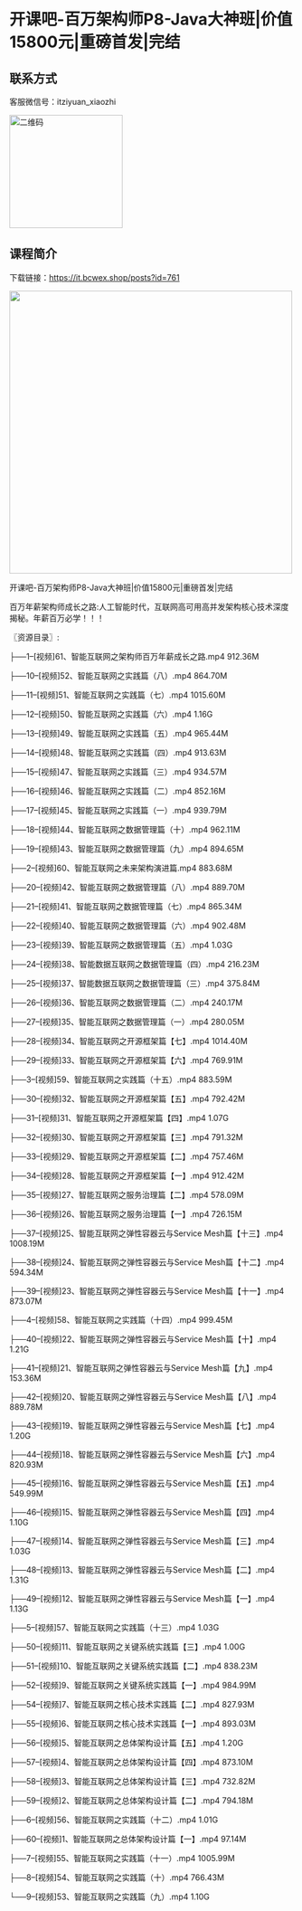 # 开课吧-百万架构师P8-Java大神班|价值15800元|重磅首发|完结

## 联系方式

客服微信号：itziyuan_xiaozhi

<img src="https://ziyuanyun.oss-cn-guangzhou.aliyuncs.com/common/20240614073449/666b82192834a.jpg" width="200" height="200" alt="二维码">

## 课程简介

下载链接：https://it.bcwex.shop/posts?id=761

<img src="https://ziyuanyun.oss-cn-guangzhou.aliyuncs.com/yun/20240515152300/664462d46c95d.jpg" width="500" alt="">

  开课吧-百万架构师P8-Java大神班|价值15800元|重磅首发|完结



 百万年薪架构师成长之路:人工智能时代，互联网高可用高并发架构核心技术深度揭秘。年薪百万必学！！！

 〖资源目录〗:

 ├──1–[视频]61、智能互联网之架构师百万年薪成长之路.mp4 912.36M

 ├──10–[视频]52、智能互联网之实践篇（八）.mp4 864.70M

 ├──11–[视频]51、智能互联网之实践篇（七）.mp4 1015.60M

 ├──12–[视频]50、智能互联网之实践篇（六）.mp4 1.16G

 ├──13–[视频]49、智能互联网之实践篇（五）.mp4 965.44M

 ├──14–[视频]48、智能互联网之实践篇（四）.mp4 913.63M

 ├──15–[视频]47、智能互联网之实践篇（三）.mp4 934.57M

 ├──16–[视频]46、智能互联网之实践篇（二）.mp4 852.16M

 ├──17–[视频]45、智能互联网之实践篇（一）.mp4 939.79M

 ├──18–[视频]44、智能互联网之数据管理篇（十）.mp4 962.11M

 ├──19–[视频]43、智能互联网之数据管理篇（九）.mp4 894.65M

 ├──2–[视频]60、智能互联网之未来架构演进篇.mp4 883.68M

 ├──20–[视频]42、智能互联网之数据管理篇（八）.mp4 889.70M

 ├──21–[视频]41、智能互联网之数据管理篇（七）.mp4 865.34M

 ├──22–[视频]40、智能互联网之数据管理篇（六）.mp4 902.48M

 ├──23–[视频]39、智能互联网之数据管理篇（五）.mp4 1.03G

 ├──24–[视频]38、智能数据互联网之数据管理篇（四）.mp4 216.23M

 ├──25–[视频]37、智能数据互联网之数据管理篇（三）.mp4 375.84M

 ├──26–[视频]36、智能互联网之数据管理篇（二）.mp4 240.17M

 ├──27–[视频]35、智能互联网之数据管理篇（一）.mp4 280.05M

 ├──28–[视频]34、智能互联网之开源框架篇【七】.mp4 1014.40M

 ├──29–[视频]33、智能互联网之开源框架篇【六】.mp4 769.91M

 ├──3–[视频]59、智能互联网之实践篇（十五）.mp4 883.59M

 ├──30–[视频]32、智能互联网之开源框架篇【五】.mp4 792.42M

 ├──31–[视频]31、智能互联网之开源框架篇【四】.mp4 1.07G

 ├──32–[视频]30、智能互联网之开源框架篇【三】.mp4 791.32M

 ├──33–[视频]29、智能互联网之开源框架篇【二】.mp4 757.46M

 ├──34–[视频]28、智能互联网之开源框架篇【一】.mp4 912.42M

 ├──35–[视频]27、智能互联网之服务治理篇【二】.mp4 578.09M

 ├──36–[视频]26、智能互联网之服务治理篇【一】.mp4 726.15M

 ├──37–[视频]25、智能互联网之弹性容器云与Service Mesh篇【十三】.mp4 1008.19M

 ├──38–[视频]24、智能互联网之弹性容器云与Service Mesh篇【十二】.mp4 594.34M

 ├──39–[视频]23、智能互联网之弹性容器云与Service Mesh篇【十一】.mp4 873.07M

 ├──4–[视频]58、智能互联网之实践篇（十四）.mp4 999.45M

 ├──40–[视频]22、智能互联网之弹性容器云与Service Mesh篇【十】.mp4 1.21G

 ├──41–[视频]21、智能互联网之弹性容器云与Service Mesh篇【九】.mp4 153.36M

 ├──42–[视频]20、智能互联网之弹性容器云与Service Mesh篇【八】.mp4 889.78M

 ├──43–[视频]19、智能互联网之弹性容器云与Service Mesh篇【七】.mp4 1.20G

 ├──44–[视频]18、智能互联网之弹性容器云与Service Mesh篇【六】.mp4 820.93M

 ├──45–[视频]16、智能互联网之弹性容器云与Service Mesh篇【五】.mp4 549.99M

 ├──46–[视频]15、智能互联网之弹性容器云与Service Mesh篇【四】.mp4 1.10G

 ├──47–[视频]14、智能互联网之弹性容器云与Service Mesh篇【三】.mp4 1.03G

 ├──48–[视频]13、智能互联网之弹性容器云与Service Mesh篇【二】.mp4 1.31G

 ├──49–[视频]12、智能互联网之弹性容器云与Service Mesh篇【一】.mp4 1.13G

 ├──5–[视频]57、智能互联网之实践篇（十三）.mp4 1.03G

 ├──50–[视频]11、智能互联网之关键系统实践篇【三】.mp4 1.00G

 ├──51–[视频]10、智能互联网之关键系统实践篇【二】.mp4 838.23M

 ├──52–[视频]9、智能互联网之关键系统实践篇【一】.mp4 984.99M

 ├──54–[视频]7、智能互联网之核心技术实践篇【二】.mp4 827.93M

 ├──55–[视频]6、智能互联网之核心技术实践篇【一】.mp4 893.03M

 ├──56–[视频]5、智能互联网之总体架构设计篇【五】.mp4 1.20G

 ├──57–[视频]4、智能互联网之总体架构设计篇【四】.mp4 873.10M

 ├──58–[视频]3、智能互联网之总体架构设计篇【三】.mp4 732.82M

 ├──59–[视频]2、智能互联网之总体架构设计篇【二】.mp4 794.18M

 ├──6–[视频]56、智能互联网之实践篇（十二）.mp4 1.01G

 ├──60–[视频]1、智能互联网之总体架构设计篇【一】.mp4 97.14M

 ├──7–[视频]55、智能互联网之实践篇（十一）.mp4 1005.99M

 ├──8–[视频]54、智能互联网之实践篇（十）.mp4 766.43M

 └──9–[视频]53、智能互联网之实践篇（九）.mp4 1.10G

  